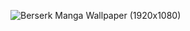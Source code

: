 ![Berserk Manga Wallpaper (1920x1080)](https://github.com/YAEL345YOL/YAEL345YOL/assets/50465405/d9d6586f-e663-40d7-99da-0993c4e34465)

